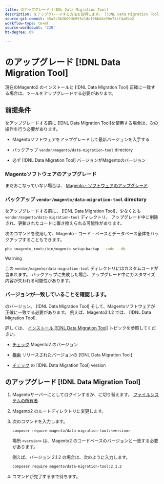 ```yaml
---
title: のアップグレード [!DNL Data Migration Tool]
description: をアップグレードする方法を説明します。 [!DNL Data Migration Tool] Magento1 とMagento2 の間でデータを転送する。
source-git-commit: b5a2c362b09de993e1dc196bdda90e74cf4a8ba2
workflow-type: tm+mt
source-wordcount: '239'
ht-degree: 0%

---
```



# のアップグレード [!DNL Data Migration Tool]

現在のMagento2 のインストールと [!DNL Data Migration Tool] 正確に一致する場合は、ツールをアップグレードする必要があります。

## 前提条件

をアップグレードする前に [!DNL Data Migration Tool]を使用する場合は、次の操作を行う必要があります。

* Magentoソフトウェアをアップグレードして最新バージョンを入手する

* バックアップ `vendor/magento/data-migration-tool` directory

* 必ず [!DNL Data Migration Tool] バージョンがMagentoのバージョン

### Magentoソフトウェアのアップグレード

まだおこなっていない場合は、 [Magento・ソフトウェアのアップグレード](https://experienceleague.adobe.com/docs/commerce-operations/upgrade-guide/overview.html).

### バックアップ `vendor/magento/data-migration-tool` directory

をアップグレードする前に、 [!DNL Data Migration Tool]、少なくとも `vendor/magento/data-migration-tool` ディレクトリ。 アップグレード中に削除され、更新されたコードに置き換えられる可能性があります。

次のコマンドを使用して、Magento・コード・ベースとデータベース全体をバックアップすることもできます。

```bash
php <magento_root>/bin/magento setup:backup --code --db
```

>[!WARNING]
>
>この `vendor/magento/data-migration-tool` ディレクトリにはカスタムコードが含まれます。 バックアップに失敗した場合、アップグレード中にカスタマイズ内容が失われる可能性があります。


### バージョンが一致していることを確認します。

のバージョン。 [!DNL Data Migration Tool] そして、Magentoソフトウェアが正確に一致する必要があります。 例えば、Magento2.1.2 では、 [!DNL Data Migration Tool].

詳しくは、 [インストール [!DNL Data Migration Tool]](install.md) トピックを参照してください。

* [チェック](install.md#check-your-version) Magento2 のバージョン

* [検索](install.md#find-released-versions-of-data-migration-tool) リリースされたバージョンの [!DNL Data Migration Tool]

* [チェック](install.md#check-version-of-installed-data-migration-tool) の [!DNL Data Migration Tool] version

## のアップグレード [!DNL Data Migration Tool]

1. Magentoサーバーにとしてログインするか、に切り替えます。 [ファイルシステムの所有者](https://devdocs.magento.com/guides/v2.4/install-gde/prereq/file-sys-perms-over.html).
1. Magento2 のルートディレクトリに変更します。
1. 次のコマンドを入力します。

   ```bash
   composer require magento/data-migration-tool:<version>
   ```

   場所 `<version>` は、Magento2 のコードベースのバージョンと一致する必要があります。

   例えば、バージョン 2.1.2 の場合は、次のように入力します。

   ```bash
   composer require magento/data-migration-tool:2.1.2
   ```

1. コマンドが完了するまで待ちます。
